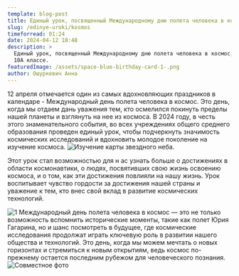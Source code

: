 ```yaml
---
template: blog-post
title: Единый урок, посвященный Международному дню полета человека в космос
slug: /edinye-uroki/kosmos
timeforread: 01:24
date: 2024-04-12 18:48
description: >
  Единый урок, посвященный Международному дню полета человека в космос, прошел в
  10А классе.
featuredImage: /assets/space-blue-birthday-card-1-.png
author: Ошуркевич Анна
---
```

12 апреля отмечается один из самых вдохновляющих праздников в календаре - Международный день полета человека в космос. Это день, когда мы отдаем дань уважения тем, кто осмелился покинуть пределы нашей планеты и взглянуть на нее из космоса. В 2024 году, в честь этого знаменательного события, во всех учреждениях общего среднего образования проведен единый урок, чтобы подчеркнуть значимость космических исследований и вдохновить молодое поколение на изучение космоса.
![Изучение карты звездного неба.](/assets/photo_4_2024-04-13_22-51-51.jpg "Изучение карты звездного неба.")



Этот урок стал возможностью для нас узнать больше о достижениях в области космонавтики, о людях, посвятивших свою жизнь освоению космоса, и о том, как эти достижения повлияли на нашу жизнь. Урок воспитывает чувство гордости за достижения нашей страны и уважение к тем, кто внес свой вклад в развитие космических технологий.




![1](/assets/photo_2_2024-04-13_22-51-51.jpg "1")
Международный день полета человека в космос — это не только возможность вспомнить исторические моменты, такие как полет Юрия Гагарина, но и шанс посмотреть в будущее, где космические исследования продолжат играть ключевую роль в развитии нашего общества и технологий. Это день, когда мы можем мечтать о новых горизонтах и стремиться к новым открытиям, ведь космос по-прежнему остается последним рубежом для человеческого познания.
![Совместное фото](/assets/photo_6_2024-04-13_22-51-51.jpg "Совместное фото")